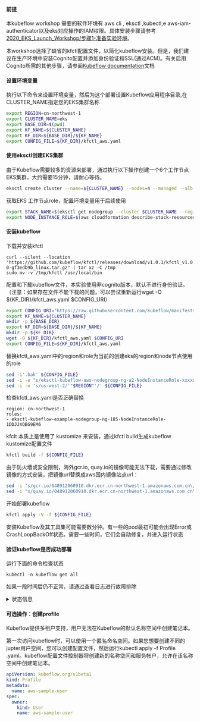 #### 前提

本kubeflow workshop 需要的软件环境有 aws cli , eksctl ,kubectl,e aws-iam-authenticator以及eks对应操作的IAM权限。具体安装步骤请参考[2020_EKS_Launch_Workshop/步骤1-准备实验环境]([https://github.com/aws-samples/eks-workshop-greater-china/blob/master/china/2020_EKS_Launch_Workshop/%E6%AD%A5%E9%AA%A41-%E5%87%86%E5%A4%87%E5%AE%9E%E9%AA%8C%E7%8E%AF%E5%A2%83.md](https://github.com/aws-samples/eks-workshop-greater-china/blob/master/china/2020_EKS_Launch_Workshop/步骤1-准备实验环境.md))。

本workshop选择了缺省的kfctl配置文件，以简化kubeflow安装。但是，我们建议在生产环境中安装Cognito配置并添加身份验证和SSL(通过ACM)。有关启用Cognito所需的其他步骤，请参阅[Kubeflow documentation](https://www.kubeflow.org/docs/aws/deploy/install-kubeflow/)文档

#### 设置环境变量

执行以下命令来设置环境变量，然后为这个部署设置Kubeflow应用程序目录,在CLUSTER_NAME指定您的EKS集群名称

```bash
export REGION=cn-northwest-1
export CLUSTER_NAME=eks
export BASE_DIR=$(pwd)
export KF_NAME=${CLUSTER_NAME}
export KF_DIR=${BASE_DIR}/${KF_NAME}
export CONFIG_FILE=${KF_DIR}/kfctl_aws.yaml
```

#### 使用eksctl创建EKS集群

由于Kubeflow需要较多的资源来部署，通过执行以下操作创建一个6个工作节点EKS集群，大约需要15分钟，请耐心等待。

```bash
eksctl create cluster --name=${CLUSTER_NAME} --nodes=4 --managed --alb-ingress-access --region=${REGION}
```

获取EKS 工作节点role，配置环境变量用于后续使用

```bash
export STACK_NAME=$(eksctl get nodegroup --cluster $CLUSTER_NAME --region $REGION  -o json | jq -r '.[].StackName')
export NODE_INSTANCE_ROLE=$(aws cloudformation describe-stack-resources --region $REGION --stack-name $STACK_NAME | jq -r '.StackResources[] | select(.LogicalResourceId=="NodeInstanceRole") | .PhysicalResourceId' ) 
```

#### 安装kubeflow

下载并安装kfctl

```
curl --silent --location "https://github.com/kubeflow/kfctl/releases/download/v1.0.1/kfctl_v1.0.1-0-gf3edb9b_linux.tar.gz" | tar xz -C /tmp
sudo mv -v /tmp/kfctl /usr/local/bin
```

配置和下载kubeflow文件，本实验使用非cognito版本，默认不进行身份验证。（注意：如果存在文件不能下载的问题，可以尝试重新运行wget -O ${KF_DIR}/kfctl_aws.yaml $CONFIG_URI）

```bash
export CONFIG_URI="https://raw.githubusercontent.com/kubeflow/manifests/v1.0-branch/kfdef/kfctl_aws.v1.0.1.yaml"
export KF_NAME=${CLUSTER_NAME}
mkdir -p ${BASE_DIR}
export KF_DIR=${BASE_DIR}/${KF_NAME}
mkdir -p ${KF_DIR}
wget -O ${KF_DIR}/kfctl_aws.yaml $CONFIG_URI
export CONFIG_FILE=${KF_DIR}/kfctl_aws.yaml

```

替换kfctl_aws.yaml中的region和role为当前的创建eks的region和node节点使用的role

```bash
sed -i'.bak' ${CONFIG_FILE}
sed -i -e "s/eksctl-kubeflow-aws-nodegroup-ng-a2-NodeInstanceRole-xxxxxxx/$NODE_INSTANCE_ROLE/g" ${CONFIG_FILE}
sed -i -e 's/us-west-2/'"$REGION"'/' ${CONFIG_FILE}
```

检查kfctl_aws.yaml是否正确替换

```
region: cn-northwest-1
roles:
- eksctl-kubeflow-example-nodegroup-ng-185-NodeInstanceRole-1DDJJXQBG9EM6
```

kfclt 本质上是使用了 kustomize 来安装，通过kfctl build生成kubeflow  kustomize配置文件

```bash
kfctl build -f ${CONFIG_FILE}
```

由于防火墙或安全限制，海外gcr.io, quay.io的镜像可能无法下载，需要通过修改镜像的方式安装，把镜像url替换成aws国内镜像站点url：

```bash
sed -i "s/gcr.io/048912060910.dkr.ecr.cn-northwest-1.amazonaws.com.cn\/gcr/g" `grep "gcr.io" -rl ${KF_DIR}`
sed -i "s/quay.io/048912060910.dkr.ecr.cn-northwest-1.amazonaws.com.cn\/quay/g" `grep "quay.io" -rl ${KF_DIR}`
```

开始部署kubeflow

```bash
kfctl apply -V -f ${CONFIG_FILE}
```

安装Kubeflow及其工具集可能需要数分钟。有一些的pod最初可能会出现Error或CrashLoopBackOff状态。需要一些时间，它们会自动修复，并进入运行状态



#### 验证kubeflow是否成功部署

运行下面的命令检查状态

```
kubectl -n kubeflow get all
```

如果一段时间后仍不正常，请通过查看日志进行故障排除

<details>
<summary>状态信息</summary>
<pre><codes>
$ kubectl -n kubeflow get all                         
NAME                                                               READY   STATUS      RESTARTS   AGE
pod/admission-webhook-bootstrap-stateful-set-0                     1/1     Running     0          5m50s
pod/admission-webhook-deployment-64cb96ddbf-x2zfm                  1/1     Running     0          5m12s
pod/alb-ingress-controller-c76dd95d-z2kc7                          1/1     Running     0          5m45s
pod/application-controller-stateful-set-0                          1/1     Running     0          6m32s
pod/argo-ui-778676df64-w4lpj                                       1/1     Running     0          5m51s
pod/centraldashboard-7dd7dd685d-fjnr2                              1/1     Running     0          5m51s
pod/jupyter-web-app-deployment-89789fd5-pmwmf                      1/1     Running     0          5m50s
pod/katib-controller-6b789b6cb5-rc7xz                              1/1     Running     1          5m48s
pod/katib-db-manager-64f548b47c-6p6nv                              1/1     Running     0          5m48s
pod/katib-mysql-57884cb488-6g9zk                                   1/1     Running     0          5m48s
pod/katib-ui-5c5cc6bd77-mwmrl                                      1/1     Running     0          5m48s
pod/metacontroller-0                                               1/1     Running     0          5m51s
pod/metadata-db-76c9f78f77-pjvh8                                   1/1     Running     0          5m49s
pod/metadata-deployment-674fdd976b-946k6                           1/1     Running     0          5m49s
pod/metadata-envoy-deployment-5688989bd6-j5bdh                     1/1     Running     0          5m49s
pod/metadata-grpc-deployment-5579bdc87b-fc88k                      1/1     Running     2          5m49s
pod/metadata-ui-9b8cd699d-drm2p                                    1/1     Running     0          5m49s
pod/minio-755ff748b-hdfwk                                          1/1     Running     0          5m47s
pod/ml-pipeline-79b4f85cbc-hcttq                                   1/1     Running     5          5m47s
pod/ml-pipeline-ml-pipeline-visualizationserver-5fdffdc5bf-nqjb5   1/1     Running     0          5m46s
pod/ml-pipeline-persistenceagent-645cb66874-rgrt4                  1/1     Running     1          5m47s
pod/ml-pipeline-scheduledworkflow-6c978b6b85-dxgw4                 1/1     Running     0          5m46s
pod/ml-pipeline-ui-6995b7bccf-ktwb2                                1/1     Running     0          5m47s
pod/ml-pipeline-viewer-controller-deployment-8554dc7b9f-n4ccc      1/1     Running     0          5m46s
pod/mpi-operator-5bf8b566b7-gkbz9                                  1/1     Running     0          5m45s
pod/mysql-598bc897dc-srtpt                                         1/1     Running     0          5m47s
pod/notebook-controller-deployment-7db57b9ccf-4pqkw                1/1     Running     0          5m49s
pod/nvidia-device-plugin-daemonset-4s9tv                           1/1     Running     0          5m46s
pod/nvidia-device-plugin-daemonset-5p8kn                           1/1     Running     0          5m46s
pod/nvidia-device-plugin-daemonset-84jv6                           1/1     Running     0          5m46s
pod/nvidia-device-plugin-daemonset-d7x5f                           1/1     Running     0          5m46s
pod/nvidia-device-plugin-daemonset-m8cpr                           1/1     Running     0          5m46s
pod/profiles-deployment-b45dbc6f-7jfqw                             2/2     Running     0          5m46s
pod/pytorch-operator-5fd5f94bdd-dbddk                              1/1     Running     0          5m49s
pod/seldon-controller-manager-679fc777cd-58vzl                     1/1     Running     0          5m45s
pod/spark-operatorcrd-cleanup-tc4nw                                0/2     Completed   0          5m50s
pod/spark-operatorsparkoperator-c7b64b87f-w6glw                    1/1     Running     0          5m50s
pod/spartakus-volunteer-5b7d86d9cd-2z4dn                           1/1     Running     0          5m49s
pod/tensorboard-6544748d94-dr87g                                   1/1     Running     0          5m48s
pod/tf-job-operator-7d7c8fb8bb-bh2j9                               1/1     Running     0          5m48s
pod/workflow-controller-945c84565-ctx84                            1/1     Running     0          5m51s


NAME                                                  TYPE        CLUSTER-IP       EXTERNAL-IP   PORT(S)             AGE
service/admission-webhook-service                     ClusterIP   10.100.34.137    <none>        443/TCP             5m50s
service/application-controller-service                ClusterIP   10.100.122.252   <none>        443/TCP             6m32s
service/argo-ui                                       NodePort    10.100.56.77     <none>        80:32722/TCP        5m51s
service/centraldashboard                              ClusterIP   10.100.122.184   <none>        80/TCP              5m51s
service/jupyter-web-app-service                       ClusterIP   10.100.184.50    <none>        80/TCP              5m50s
service/katib-controller                              ClusterIP   10.100.96.16     <none>        443/TCP,8080/TCP    5m48s
service/katib-db-manager                              ClusterIP   10.100.161.38    <none>        6789/TCP            5m48s
service/katib-mysql                                   ClusterIP   10.100.186.115   <none>        3306/TCP            5m48s
service/katib-ui                                      ClusterIP   10.100.110.39    <none>        80/TCP              5m48s
service/metadata-db                                   ClusterIP   10.100.92.177    <none>        3306/TCP            5m49s
service/metadata-envoy-service                        ClusterIP   10.100.17.145    <none>        9090/TCP            5m49s
service/metadata-grpc-service                         ClusterIP   10.100.238.212   <none>        8080/TCP            5m49s
service/metadata-service                              ClusterIP   10.100.183.244   <none>        8080/TCP            5m49s
service/metadata-ui                                   ClusterIP   10.100.28.97     <none>        80/TCP              5m49s
service/minio-service                                 ClusterIP   10.100.185.36    <none>        9000/TCP            5m48s
service/ml-pipeline                                   ClusterIP   10.100.45.162    <none>        8888/TCP,8887/TCP   5m48s
service/ml-pipeline-ml-pipeline-visualizationserver   ClusterIP   10.100.211.60    <none>        8888/TCP            5m47s
service/ml-pipeline-tensorboard-ui                    ClusterIP   10.100.150.113   <none>        80/TCP              5m47s
service/ml-pipeline-ui                                ClusterIP   10.100.135.60    <none>        80/TCP              5m47s
service/mysql                                         ClusterIP   10.100.37.144    <none>        3306/TCP            5m48s
service/notebook-controller-service                   ClusterIP   10.100.250.183   <none>        443/TCP             5m49s
service/profiles-kfam                                 ClusterIP   10.100.24.246    <none>        8081/TCP            5m47s
service/pytorch-operator                              ClusterIP   10.100.104.208   <none>        8443/TCP            5m49s
service/seldon-webhook-service                        ClusterIP   10.100.68.153    <none>        443/TCP             5m46s
service/tensorboard                                   ClusterIP   10.100.25.5      <none>        9000/TCP            5m49s
service/tf-job-operator                               ClusterIP   10.100.165.41    <none>        8443/TCP            5m48s

NAME                                            DESIRED   CURRENT   READY   UP-TO-DATE   AVAILABLE   NODE SELECTOR   AGE
daemonset.apps/nvidia-device-plugin-daemonset   5         5         5       5            5           <none>          5m46s

NAME                                                          READY   UP-TO-DATE   AVAILABLE   AGE
deployment.apps/admission-webhook-deployment                  1/1     1            1           5m50s
deployment.apps/alb-ingress-controller                        1/1     1            1           5m46s
deployment.apps/argo-ui                                       1/1     1            1           5m51s
deployment.apps/centraldashboard                              1/1     1            1           5m51s
deployment.apps/jupyter-web-app-deployment                    1/1     1            1           5m50s
deployment.apps/katib-controller                              1/1     1            1           5m48s
deployment.apps/katib-db-manager                              1/1     1            1           5m48s
deployment.apps/katib-mysql                                   1/1     1            1           5m48s
deployment.apps/katib-ui                                      1/1     1            1           5m48s
deployment.apps/metadata-db                                   1/1     1            1           5m49s
deployment.apps/metadata-deployment                           1/1     1            1           5m49s
deployment.apps/metadata-envoy-deployment                     1/1     1            1           5m49s
deployment.apps/metadata-grpc-deployment                      1/1     1            1           5m49s
deployment.apps/metadata-ui                                   1/1     1            1           5m49s
deployment.apps/minio                                         1/1     1            1           5m48s
deployment.apps/ml-pipeline                                   1/1     1            1           5m48s
deployment.apps/ml-pipeline-ml-pipeline-visualizationserver   1/1     1            1           5m47s
deployment.apps/ml-pipeline-persistenceagent                  1/1     1            1           5m48s
deployment.apps/ml-pipeline-scheduledworkflow                 1/1     1            1           5m47s
deployment.apps/ml-pipeline-ui                                1/1     1            1           5m47s
deployment.apps/ml-pipeline-viewer-controller-deployment      1/1     1            1           5m47s
deployment.apps/mpi-operator                                  1/1     1            1           5m46s
deployment.apps/mysql                                         1/1     1            1           5m48s
deployment.apps/notebook-controller-deployment                1/1     1            1           5m49s
deployment.apps/profiles-deployment                           1/1     1            1           5m47s
deployment.apps/pytorch-operator                              1/1     1            1           5m49s
deployment.apps/seldon-controller-manager                     1/1     1            1           5m46s
deployment.apps/spark-operatorsparkoperator                   1/1     1            1           5m50s
deployment.apps/spartakus-volunteer                           1/1     1            1           5m49s
deployment.apps/tensorboard                                   1/1     1            1           5m49s
deployment.apps/tf-job-operator                               1/1     1            1           5m48s
deployment.apps/workflow-controller                           1/1     1            1           5m51s

NAME                                                                     DESIRED   CURRENT   READY   AGE
replicaset.apps/admission-webhook-deployment-64cb96ddbf                  1         1         1       5m50s
replicaset.apps/alb-ingress-controller-c76dd95d                          1         1         1       5m45s
replicaset.apps/argo-ui-778676df64                                       1         1         1       5m51s
replicaset.apps/centraldashboard-7dd7dd685d                              1         1         1       5m51s
replicaset.apps/jupyter-web-app-deployment-89789fd5                      1         1         1       5m50s
replicaset.apps/katib-controller-6b789b6cb5                              1         1         1       5m48s
replicaset.apps/katib-db-manager-64f548b47c                              1         1         1       5m48s
replicaset.apps/katib-mysql-57884cb488                                   1         1         1       5m48s
replicaset.apps/katib-ui-5c5cc6bd77                                      1         1         1       5m48s
replicaset.apps/metadata-db-76c9f78f77                                   1         1         1       5m49s
replicaset.apps/metadata-deployment-674fdd976b                           1         1         1       5m49s
replicaset.apps/metadata-envoy-deployment-5688989bd6                     1         1         1       5m49s
replicaset.apps/metadata-grpc-deployment-5579bdc87b                      1         1         1       5m49s
replicaset.apps/metadata-ui-9b8cd699d                                    1         1         1       5m49s
replicaset.apps/minio-755ff748b                                          1         1         1       5m47s
replicaset.apps/ml-pipeline-79b4f85cbc                                   1         1         1       5m47s
replicaset.apps/ml-pipeline-ml-pipeline-visualizationserver-5fdffdc5bf   1         1         1       5m46s
replicaset.apps/ml-pipeline-persistenceagent-645cb66874                  1         1         1       5m47s
replicaset.apps/ml-pipeline-scheduledworkflow-6c978b6b85                 1         1         1       5m46s
replicaset.apps/ml-pipeline-ui-6995b7bccf                                1         1         1       5m47s
replicaset.apps/ml-pipeline-viewer-controller-deployment-8554dc7b9f      1         1         1       5m46s
replicaset.apps/mpi-operator-5bf8b566b7                                  1         1         1       5m45s
replicaset.apps/mysql-598bc897dc                                         1         1         1       5m47s
replicaset.apps/notebook-controller-deployment-7db57b9ccf                1         1         1       5m49s
replicaset.apps/profiles-deployment-b45dbc6f                             1         1         1       5m46s
replicaset.apps/pytorch-operator-5fd5f94bdd                              1         1         1       5m49s
replicaset.apps/seldon-controller-manager-679fc777cd                     1         1         1       5m45s
replicaset.apps/spark-operatorsparkoperator-c7b64b87f                    1         1         1       5m50s
replicaset.apps/spartakus-volunteer-5b7d86d9cd                           1         1         1       5m49s
replicaset.apps/tensorboard-6544748d94                                   1         1         1       5m48s
replicaset.apps/tf-job-operator-7d7c8fb8bb                               1         1         1       5m48s
replicaset.apps/workflow-controller-945c84565                            1         1         1       5m51s

NAME                                                        READY   AGE
statefulset.apps/admission-webhook-bootstrap-stateful-set   1/1     5m50s
statefulset.apps/application-controller-stateful-set        1/1     6m32s
statefulset.apps/metacontroller                             1/1     5m51s

NAME                                  COMPLETIONS   DURATION   AGE
job.batch/spark-operatorcrd-cleanup   1/1           42s        5m50s
</codes></pre>
</details>


#### 可选操作：创建profile

Kubeflow提供多租户支持，用户无法在Kubeflow的默认名称空间中创建笔记本。

第一次访问kubeflow时，可以使用一个匿名命名空间。如果您想要创建不同的jupter用户空间，您可以创建配置文件，然后运行kubectl apply -f Profile .yaml。kubeflow配置文件控制器将创建新的名称空间和服务帐户，允许在该名称空间中创建笔记本。

```yaml
apiVersion: kubeflow.org/v1beta1
kind: Profile
metadata:
  name: aws-sample-user
spec:
  owner:
    kind: User
    name: aws-sample-user
```

